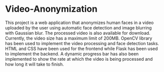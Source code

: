 # Video-Anonymization
This project is a web application that anonymizes human faces in a video uploaded by the user using automatic face detection and image blurring with Gaussian blur. The processed video is also available for download. Currently, the video size has a maximum limit of 200MB. OpenCV library has been used to implement the video processing and face detection tasks. HTML and CSS have been used for the frontend while Flask has been used to implement the backend. A dynamic progress bar has also been implemented to show the rate at which the video is being processed and how long it will take to finish. 
